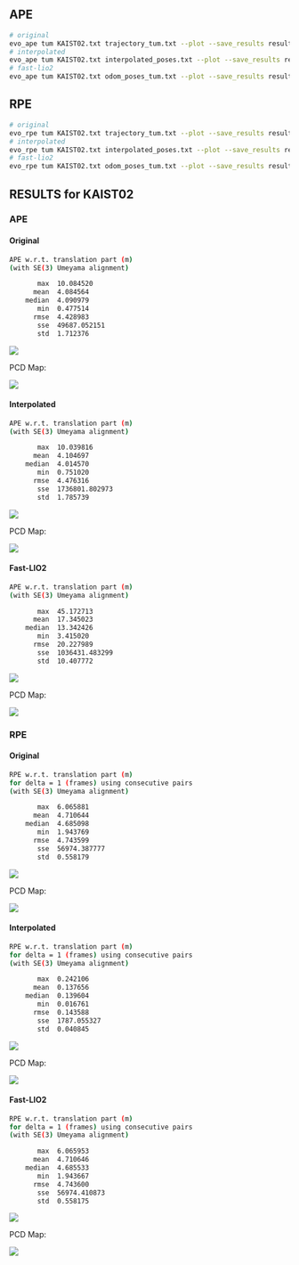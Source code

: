## APE
```bash
# original
evo_ape tum KAIST02.txt trajectory_tum.txt --plot --save_results results_ape_ori.zip --align
# interpolated
evo_ape tum KAIST02.txt interpolated_poses.txt --plot --save_results results_ape_inter.zip --align
# fast-lio2
evo_ape tum KAIST02.txt odom_poses_tum.txt --plot --save_results results_ape_fast_lio2.zip --align
```

## RPE
```bash
# original
evo_rpe tum KAIST02.txt trajectory_tum.txt --plot --save_results results_rpe_ori.zip --align
# interpolated
evo_rpe tum KAIST02.txt interpolated_poses.txt --plot --save_results results_rpe_inter.zip --align
# fast-lio2
evo_rpe tum KAIST02.txt odom_poses_tum.txt --plot --save_results results_rpe_fast_lio2.zip --align
```

## RESULTS for KAIST02
### APE
#### Original
```bash
APE w.r.t. translation part (m)
(with SE(3) Umeyama alignment)

       max	10.084520
      mean	4.084564
    median	4.090979
       min	0.477514
      rmse	4.428983
       sse	49687.052151
       std	1.712376
```

![](./ape_ori.png)

PCD Map:

![](./ape_map_ori.png)

#### Interpolated
```bash
APE w.r.t. translation part (m)
(with SE(3) Umeyama alignment)

       max	10.039816
      mean	4.104697
    median	4.014570
       min	0.751020
      rmse	4.476316
       sse	1736801.802973
       std	1.785739
```

![](./ape_inter.png)

PCD Map:

![](./ape_map_inter.png)

#### Fast-LIO2
```bash
APE w.r.t. translation part (m)
(with SE(3) Umeyama alignment)

       max	45.172713
      mean	17.345023
    median	13.342426
       min	3.415020
      rmse	20.227989
       sse	1036431.483299
       std	10.407772
```
![](./fast-lio2/ape_fast_lio2.png)

PCD Map:

![](./fast-lio2/ape_map_fast_lio2.png)


### RPE
#### Original
```bash
RPE w.r.t. translation part (m)
for delta = 1 (frames) using consecutive pairs
(with SE(3) Umeyama alignment)

       max	6.065881
      mean	4.710644
    median	4.685098
       min	1.943769
      rmse	4.743599
       sse	56974.387777
       std	0.558179
```

![](./rpe_ori.png)

PCD Map:

![](./rpe_map_ori.png)

#### Interpolated
```bash
RPE w.r.t. translation part (m)
for delta = 1 (frames) using consecutive pairs
(with SE(3) Umeyama alignment)

       max	0.242106
      mean	0.137656
    median	0.139604
       min	0.016761
      rmse	0.143588
       sse	1787.055327
       std	0.040845
```

![](./rpe_inter.png)

PCD Map:

![](./rpe_map_inter.png)

#### Fast-LIO2
```bash       
RPE w.r.t. translation part (m)
for delta = 1 (frames) using consecutive pairs
(with SE(3) Umeyama alignment)

       max	6.065953
      mean	4.710646
    median	4.685533
       min	1.943667
      rmse	4.743600
       sse	56974.410873
       std	0.558175
```


![](./fast-lio2/rpe_fast_lio2.png)

PCD Map:

![](./fast-lio2/rpe_map_fast_lio2.png)